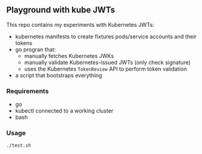 ## Playground with kube JWTs

This repo contains my experiments with Kubernetes JWTs:
- kubernetes manifests to create fixtures pods/service accounts and their tokens
- go progran that:
  - manually fetches Kubernetes JWKs
  - manually validate Kubernetes-issued JWTs (only check signature)
  - uses the Kubernetes `TokenReview` API to perform token validation
- a script that bootstraps everything

### Requirements

- go
- kubectl connected to a working cluster
- bash

### Usage

```
./test.sh
```
